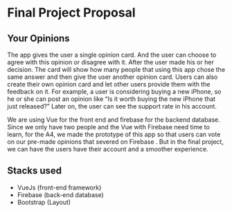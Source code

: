 # Final Project Proposal

## Your Opinions

The app gives the user a single opinion card. And the user can choose to agree with this opinion or disagree with it. After the user made his or her decision. The card will show how many people that using this app chose the same answer and then give the user another opinion card. Users can also create their own opinion card and let other users provide them with the feedback on it. For example, a user is considering buying a new iPhone, so he or she can post an opinion like “Is it worth buying the new iPhone that just released?” Later on, the user can see the support rate in his account.

We are using Vue for the front end and firebase for the backend database. Since we only have two people and the Vue with Firebase need time to learn, for the A4, we made the prototype of this app so that users can vote on our pre-made opinions that severed on Firebase . But in the final project, we can have the users have their account and a smoother experience.

## Stacks used

- VueJs (front-end framework)
- Firebase (back-end database)
- Bootstrap (Layout)
